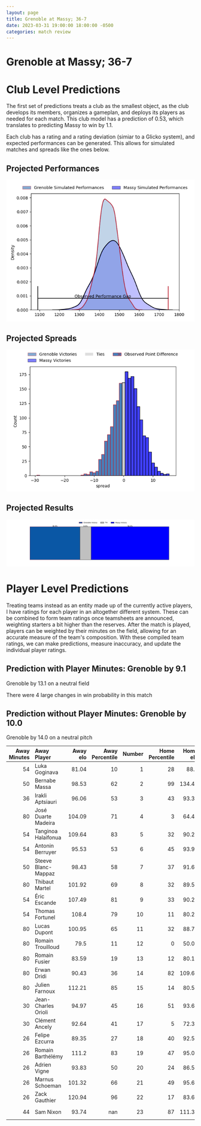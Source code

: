 ```yaml
---  
layout: page  
title: Grenoble at Massy; 36-7  
date: 2023-03-31 19:00:00 18:00:00 -0500  
categories: match review  
---
```

# Grenoble at Massy; 36-7

# Club Level Predictions


The first set of predictions treats a club as the smallest object, as the club develops its members, organizes a gameplan, and deploys its players as needed for each match. This club model has a prediction of 0.53, which translates to predicting Massy to win by 1.1.

Each club has a rating and a rating deviation (simiar to a Glicko system), and expected performances can be generated. This allows for simulated matches and spreads like the ones below.
## Projected Performances


![Projected Performances](plots/performances_2023-03-31-Massy-Grenoble.png)
## Projected Spreads


![Projected Spreads](plots/spreads_2023-03-31-Massy-Grenoble.png)
## Projected Results


![Projected Results](plots/resultbar_2023-03-31-Massy-Grenoble.png)
# Player Level Predictions


Treating teams instead as an entity made up of the currently active players, I have ratings for each player in an altogether different system. These can be combined to form team ratings once teamsheets are announced, weighting starters a bit higher than the reserves. After the match is played, players can be weighted by their minutes on the field, allowing for an accurate measure of the team's composition. With these compiled team ratings, we can make predictions, measure inaccuracy, and update the individual player ratings.
## Prediction with Player Minutes: Grenoble by 9.1


Grenoble by 13.1 on a neutral field

There were 4 large changes in win probability in this match
## Prediction without Player Minutes: Grenoble by 10.0


Grenoble by 14.0 on a neutral pitch



|   Away Minutes | Away Player         |   Away elo |   Away Percentile |   Number |   Home Percentile |   Home elo | Home Player           |   Home Minutes |
|---------------:|:--------------------|-----------:|------------------:|---------:|------------------:|-----------:|:----------------------|---------------:|
|             54 | Luka Goginava       |      81.04 |                10 |        1 |                28 |      88.6  | Fernandez Correa      |             50 |
|             50 | Bernabe Massa       |      98.53 |                62 |        2 |                99 |     134.42 | Pierre Trassoudaine   |             46 |
|             36 | Irakli Aptsiauri    |      96.06 |                53 |        3 |                43 |      93.31 | Tijde Visser          |             50 |
|             80 | José Duarte Madeira |     104.09 |                71 |        4 |                 3 |      64.48 | Andrew Chauveau       |             46 |
|             54 | Tanginoa Halaifonua |     109.64 |                83 |        5 |                32 |      90.28 | Marco Fuser           |             80 |
|             54 | Antonin Berruyer    |      95.53 |                53 |        6 |                45 |      93.92 | Jean Maurice Decubber |             52 |
|             50 | Steeve Blanc-Mappaz |      98.43 |                58 |        7 |                37 |      91.68 | Abongile Nonkontwana  |             80 |
|             80 | Thibaut Martel      |     101.92 |                69 |        8 |                32 |      89.54 | Samuel Nollet         |             80 |
|             54 | Éric Escande        |     107.49 |                81 |        9 |                33 |      90.28 | Gaëtan Pichon         |             54 |
|             54 | Thomas Fortunel     |     108.4  |                79 |       10 |                11 |      80.27 | Massimo Ortolan       |             80 |
|             80 | Lucas Dupont        |     100.95 |                65 |       11 |                32 |      88.75 | Thomas Rozière        |             80 |
|             80 | Romain Trouilloud   |      79.5  |                11 |       12 |                 0 |      50.01 | Mathieu Guillomot     |             50 |
|             80 | Romain Fusier       |      83.59 |                19 |       13 |                12 |      80.12 | Victorien Jacomme     |             80 |
|             80 | Erwan Dridi         |      90.43 |                36 |       14 |                82 |     109.66 | Alex Preira           |             80 |
|             80 | Julien Farnoux      |     112.21 |                85 |       15 |                14 |      80.58 | Juan Kotze            |             50 |
|             30 | Jean-Charles Orioli |      94.97 |                45 |       16 |                51 |      93.64 | Randy Grelleaud       |             34 |
|             30 | Clément Ancely      |      92.64 |                41 |       17 |                 5 |      72.32 | Louis Bruinsma        |             34 |
|             26 | Felipe Ezcurra      |      89.35 |                27 |       18 |                40 |      92.55 | Alexandre Candel      |             30 |
|             26 | Romain Barthélémy   |     111.2  |                83 |       19 |                47 |      95.01 | Arthur Seigneuret     |             30 |
|             26 | Adrien Vigne        |      93.83 |                50 |       20 |                24 |      86.57 | Guiterembi Vickos     |             30 |
|             26 | Marnus Schoeman     |     101.32 |                66 |       21 |                49 |      95.63 | Martin Carré          |             30 |
|             26 | Zack Gauthier       |     120.94 |                96 |       22 |                17 |      83.66 | Andy Timo             |             28 |
|             44 | Sam Nixon           |      93.74 |               nan |       23 |                87 |     111.37 | Benjamin Prier        |             26 |

